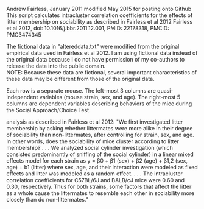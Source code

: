 Andrew Fairless, January 2011
modified May 2015 for posting onto Github
This script calculates intracluster correlation coefficients for the effects
of litter membership on sociability as described in Fairless et al 2012
Fairless et al 2012, doi: 10.1016/j.bbr.2011.12.001, PMID:  22178318, PMCID:  PMC3474345

The fictional data in "altereddata.txt" were modified from the original 
empirical data used in Fairless et al 2012.
I am using fictional data instead of the original data because I do not have 
permission of my co-authors to release the data into the public domain.  
NOTE:  Because these data are fictional, several important characteristics of
these data may be different from those of the original data.

Each row is a separate mouse.
The left-most 3 columns are quasi-independent variables (mouse strain, sex, and age).
The right-most 5 columns are dependent variables describing behaviors of the
mice during the Social Approach/Choice Test.

analysis as described in Fairless et al 2012:
"We first investigated litter membership by asking whether littermates were 
more alike in their degree of sociability than non-littermates, after 
controlling for strain, sex, and age. In other words, does the sociability of 
mice cluster according to litter membership? . . . We analyzed social cylinder 
investigation (which consisted predominantly of sniffing of the social cylinder) 
in a linear mixed effects model for each strain as y = β0 + β1 (sex) + β2 
(age) + β1,2 (sex, age) + b1 (litter) where sex, age, and their interaction 
were modeled as fixed effects and litter was modeled as a random effect. . . .
The intracluster correlation coefficients for C57BL/6J and BALB/cJ mice were 
0.60 and 0.30, respectively. Thus for both strains, some factors that affect 
the litter as a whole cause the littermates to resemble each other in sociability 
more closely than do non-littermates."
